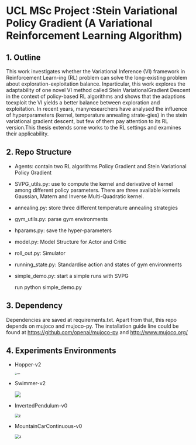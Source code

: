 # UCL MSc Project :Stein Variational Policy Gradient (A Variational Reinforcement Learning Algorithm)

## 1. Outline

This work investigates whether the Variational Inference (VI) framework in Reinforcement Learn-ing (RL) problem can solve the long-existing problem about exploration-exploitation balance.  Inparticular,  this work explores the  adaptability of one  novel  VI method called Stein  VariationalGradient Descent in the context of policy-based RL algorithms and shows that the adaptions toexploit the VI yields a better balance between exploration and exploitation.  In recent years, manyresearchers have analysed the influence of hyperparameters (kernel, temperature annealing strate-gies) in the stein variational gradient descent, but few of them pay attention to its RL version.This thesis extends some works to the RL settings and examines their applicability.

## 2. Repo Structure 

- Agents: contain two RL algorithms Policy Gradient and Stein Variational Policy Gradient

- SVPG_utils.py: use to compute the kernel and derivative of kernel among different policy parameters. There are three available kernels Gaussian, Matern and Inverse Multi-Quadratic kernel.

- annealing.py: store three different temperature annealing strategies 

- gym_utils.py: parse gym environments

- hparams.py: save the hyper-parameters 

- model.py: Model Structure for Actor and Critic

- roll_out.py: Simulator 

- running_state.py: Standardise action and states of gym environments 

- simple_demo.py: start a simple runs with SVPG

  run python simple_demo.py

## 3. Dependency 

Dependencies are saved at requirements.txt. Apart from that, this repo depends on mujoco and mujoco-py. The installation guide line could be found at https://github.com/openai/mujoco-py and http://www.mujoco.org/



## 4. Experiments Environments 

- Hopper-v2

  <img src="/home/yiming/Documents/Msc_project/image_file/hopper.png" alt="zom" style="zoom:33%;" />

- Swimmer-v2

  ![](/home/yiming/Documents/Msc_project/image_file/swimmer.png)

- InvertedPendulum-v0

  <img src="/home/yiming/Documents/Msc_project/image_file/invertedpendulum.png" alt="z" style="zoom:67%;" />

- MountainCarContinuous-v0

  <img src="/home/yiming/Documents/Msc_project/image_file/mountaincar.png" alt="z" style="zoom:75%;" />

